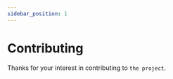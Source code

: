 ```yaml
---
sidebar_position: 1
---
```


# Contributing

Thanks for your interest in contributing to `the project`.

